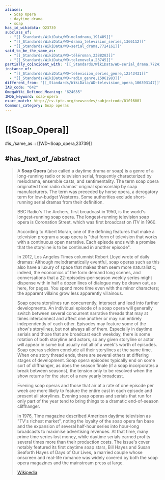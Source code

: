 ```yaml
---
aliases:
  - Soap Opera
  - daytime drama
  - soap
has_id_wikidata: Q23739
subclass_of:
  - "[[_Standards/WikiData/WD~melodrama,191489]]"
  - "[[_Standards/WikiData/WD~drama_television_series,1366112]]"
  - "[[_Standards/WikiData/WD~serial_drama,7724161]]"
said_to_be_the_same_as:
  - "[[_Standards/WikiData/WD~téléroman,2388283]]"
  - "[[_Standards/WikiData/WD~telenovela,23745]]"
partially_coincident_with: "[[_Standards/WikiData/WD~serial_drama,7724161]]"
instance_of:
  - "[[_Standards/WikiData/WD~television_series_genre,12343431]]"
  - "[[_Standards/WikiData/WD~radio_genre,15961983]]"
different_from: "[[_Standards/WikiData/WD~television_opera,106393147]]"
IAB_code: "642"
OmegaWiki_Defined_Meaning: "624635"
IMDb_keyword: soap-opera
exact_match: http://cv.iptc.org/newscodes/subjectcode/01016001
Commons_category: Soap operas
---
```

# [[Soap_Opera]] 

#is_/same_as :: [[WD~Soap_opera,23739]] 

## #has_/text_of_/abstract 

> A **Soap Opera** (also called a daytime drama or soap) is a genre of a long-running radio or television serial, 
> frequently characterized by melodrama, ensemble casts, and sentimentality. 
> The term soap opera originated from radio dramas' original sponsorship by soap manufacturers. 
> The term was preceded by horse opera, a derogatory term for low-budget Westerns. 
> Some authorities exclude short-running serial dramas from their definition.
>
> BBC Radio's The Archers, first broadcast in 1950, is the world's longest-running soap opera. 
> The longest-running television soap opera is Coronation Street, which was first broadcast on ITV in 1960.
>
> According to Albert Moran, one of the defining features 
> that make a television program a soap opera is 
> "that form of television that works with a continuous open narrative. 
> Each episode ends with a promise that the storyline is to be continued in another episode". 
> 
> In 2012, Los Angeles Times columnist Robert Lloyd wrote of daily dramas: 
> Although melodramatically eventful, soap operas such as this also have a luxury of space that makes them seem more naturalistic; indeed, the economics of the form demand long scenes, and conversations that a 22-episodes-per-season weekly series might dispense with in half a dozen lines of dialogue may be drawn out, as here, for pages. You spend more time even with the minor characters; the apparent villains grow less apparently villainous.
>
> Soap opera storylines run concurrently, intersect and lead into further developments. An individual episode of a soap opera will generally switch between several concurrent narrative threads that may at times interconnect and affect one another or may run entirely independently of each other. Episodes may feature some of the show's storylines, but not always all of them. Especially in daytime serials and those that are broadcast each weekday, there is some rotation of both storyline and actors, so any given storyline or actor will appear in some but usually not all of a week's worth of episodes. Soap operas seldom conclude all their storylines at the same time. When one story thread ends, there are several others at differing stages of development. Soap opera episodes typically end on some sort of cliffhanger, as does the season finale (if a soap incorporates a break between seasons), the tension only to be resolved when the show returns for the start of a new yearly broadcast.
>
> Evening soap operas and those that air at a rate of one episode per week are more likely to feature the entire cast in each episode and present all storylines. Evening soap operas and serials that run for only part of the year tend to bring things to a dramatic end-of-season cliffhanger.
>
> In 1976, Time magazine described American daytime television as "TV's richest market", noting the loyalty of the soap opera fan base and the expansion of several half-hour series into hour-long broadcasts to maximise advertising revenues. At that time, many prime time series lost money, while daytime serials earned profits several times more than their production costs. The issue's cover notably featured its first daytime soap stars, Bill Hayes and Susan Seaforth Hayes of Days of Our Lives, a married couple whose onscreen and real-life romance was widely covered by both the soap opera magazines and the mainstream press at large.
>
> [Wikipedia](https://en.wikipedia.org/wiki/Soap%20opera) 

